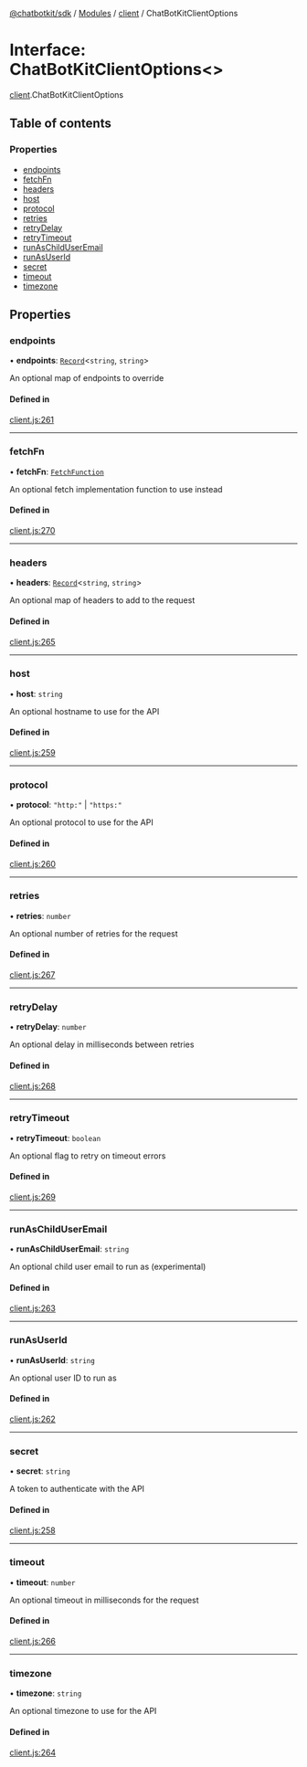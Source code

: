 [@chatbotkit/sdk](../README.md) / [Modules](../modules.md) / [client](../modules/client.md) / ChatBotKitClientOptions

# Interface: ChatBotKitClientOptions\<\>

[client](../modules/client.md).ChatBotKitClientOptions

## Table of contents

### Properties

- [endpoints](client.ChatBotKitClientOptions.md#endpoints)
- [fetchFn](client.ChatBotKitClientOptions.md#fetchfn)
- [headers](client.ChatBotKitClientOptions.md#headers)
- [host](client.ChatBotKitClientOptions.md#host)
- [protocol](client.ChatBotKitClientOptions.md#protocol)
- [retries](client.ChatBotKitClientOptions.md#retries)
- [retryDelay](client.ChatBotKitClientOptions.md#retrydelay)
- [retryTimeout](client.ChatBotKitClientOptions.md#retrytimeout)
- [runAsChildUserEmail](client.ChatBotKitClientOptions.md#runaschilduseremail)
- [runAsUserId](client.ChatBotKitClientOptions.md#runasuserid)
- [secret](client.ChatBotKitClientOptions.md#secret)
- [timeout](client.ChatBotKitClientOptions.md#timeout)
- [timezone](client.ChatBotKitClientOptions.md#timezone)

## Properties

### endpoints

• **endpoints**: [`Record`]( https://www.typescriptlang.org/docs/handbook/utility-types.html#recordkeys-type )\<`string`, `string`\>

An optional map of endpoints to override

#### Defined in

[client.js:261](https://github.com/chatbotkit/node-sdk/blob/main/packages/sdk/src/client.js#L261)

___

### fetchFn

• **fetchFn**: [`FetchFunction`](../modules/client.md#fetchfunction)

An optional fetch implementation function to use instead

#### Defined in

[client.js:270](https://github.com/chatbotkit/node-sdk/blob/main/packages/sdk/src/client.js#L270)

___

### headers

• **headers**: [`Record`]( https://www.typescriptlang.org/docs/handbook/utility-types.html#recordkeys-type )\<`string`, `string`\>

An optional map of headers to add to the request

#### Defined in

[client.js:265](https://github.com/chatbotkit/node-sdk/blob/main/packages/sdk/src/client.js#L265)

___

### host

• **host**: `string`

An optional hostname to use for the API

#### Defined in

[client.js:259](https://github.com/chatbotkit/node-sdk/blob/main/packages/sdk/src/client.js#L259)

___

### protocol

• **protocol**: ``"http:"`` \| ``"https:"``

An optional protocol to use for the API

#### Defined in

[client.js:260](https://github.com/chatbotkit/node-sdk/blob/main/packages/sdk/src/client.js#L260)

___

### retries

• **retries**: `number`

An optional number of retries for the request

#### Defined in

[client.js:267](https://github.com/chatbotkit/node-sdk/blob/main/packages/sdk/src/client.js#L267)

___

### retryDelay

• **retryDelay**: `number`

An optional delay in milliseconds between retries

#### Defined in

[client.js:268](https://github.com/chatbotkit/node-sdk/blob/main/packages/sdk/src/client.js#L268)

___

### retryTimeout

• **retryTimeout**: `boolean`

An optional flag to retry on timeout errors

#### Defined in

[client.js:269](https://github.com/chatbotkit/node-sdk/blob/main/packages/sdk/src/client.js#L269)

___

### runAsChildUserEmail

• **runAsChildUserEmail**: `string`

An optional child user email to run as (experimental)

#### Defined in

[client.js:263](https://github.com/chatbotkit/node-sdk/blob/main/packages/sdk/src/client.js#L263)

___

### runAsUserId

• **runAsUserId**: `string`

An optional user ID to run as

#### Defined in

[client.js:262](https://github.com/chatbotkit/node-sdk/blob/main/packages/sdk/src/client.js#L262)

___

### secret

• **secret**: `string`

A token to authenticate with the API

#### Defined in

[client.js:258](https://github.com/chatbotkit/node-sdk/blob/main/packages/sdk/src/client.js#L258)

___

### timeout

• **timeout**: `number`

An optional timeout in milliseconds for the request

#### Defined in

[client.js:266](https://github.com/chatbotkit/node-sdk/blob/main/packages/sdk/src/client.js#L266)

___

### timezone

• **timezone**: `string`

An optional timezone to use for the API

#### Defined in

[client.js:264](https://github.com/chatbotkit/node-sdk/blob/main/packages/sdk/src/client.js#L264)
